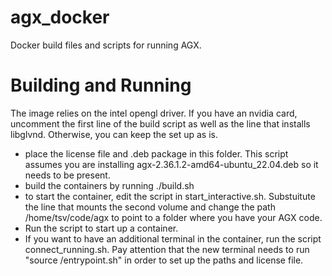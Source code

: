 # agx\_docker
Docker build files and scripts for running AGX. 

# Building and Running
The image relies on the intel opengl driver. If you have an nvidia card, uncomment the first line of the build script as well as the line that installs libglvnd. Otherwise, you can keep the set up as is.

* place the license file and .deb package in this folder. This script assumes you are installing agx-2.36.1.2-amd64-ubuntu\_22.04.deb so it needs to be present.
* build the containers by running ./build.sh
* to start the container, edit the script in start\_interactive.sh. Substuitute the line that mounts the second volume and change the path /home/tsv/code/agx to point to a folder where you have your AGX code. 
* Run the script to start up a container. 
* If you want to have an additional terminal in the container, run the script connect\_running.sh. Pay attention that the new terminal needs to run "source /entrypoint.sh" in order to set up the paths and license file.

